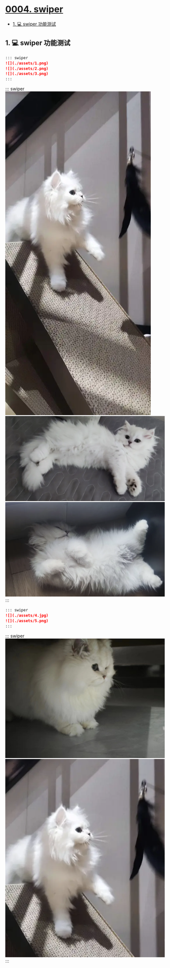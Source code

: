 # [0004. swiper](https://github.com/Tdahuyou/TNotes.template/tree/main/notes/0004.%20swiper)

<!-- region:toc -->
- [1. 💻 swiper 功能测试](#1--swiper-功能测试)
<!-- endregion:toc -->

## 1. 💻 swiper 功能测试

```md
::: swiper
![](./assets/1.png)
![](./assets/2.png)
![](./assets/3.png)
:::
```

::: swiper
![](./assets/1.png)
![](./assets/2.png)
![](./assets/3.png)
:::

```md
::: swiper
![](./assets/4.jpg)
![](./assets/5.png)
:::
```

::: swiper
![](./assets/4.jpg)
![](./assets/5.png)
:::